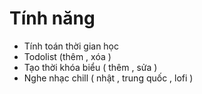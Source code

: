 # Tính năng
- Tính toán thời gian học
- Todolist (thêm , xóa )
- Tạo thời khóa biểu ( thêm , sửa )
- Nghe nhạc chill ( nhật , trung quốc , lofi )
